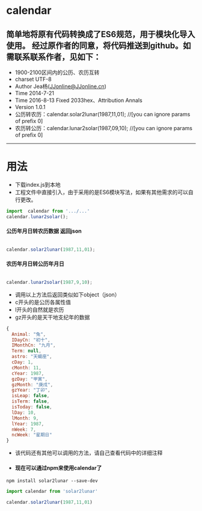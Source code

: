 # calendar

简单地将原有代码转换成了ES6规范，用于模块化导入使用。
经过原作者的同意，将代码推送到github。如需联系联系作者，见如下：
------

* 1900-2100区间内的公历、农历互转
* charset  UTF-8
* Author  Jea杨(JJonline@JJonline.cn)
* Time    2014-7-21
* Time    2016-8-13 Fixed 2033hex、Attribution Annals
* Version 1.0.1
* 公历转农历：calendar.solar2lunar(1987,11,01); //[you can ignore params of prefix 0]
* 农历转公历：calendar.lunar2solar(1987,09,10); //[you can ignore params of prefix 0]

------

# 用法
* 下载index.js到本地
* 工程文件中直接引入，由于采用的是ES6模块写法，如果有其他需求的可以自行更改。

```javascript
import  calendar from '.../...'
calendar.lunar2solar();
```

#### 公历年月日转农历数据 返回json

```javascript

calendar.solar2lunar(1987,11,01);

```
#### 农历年月日转公历年月日

```javascript

calendar.lunar2solar(1987,9,10);

```
* 调用以上方法后返回类似如下object（json）
* c开头的是公历各属性值 
* l开头的自然就是农历 
* gz开头的是天干地支纪年的数据

```javascript
{
  Animal: "兔",
  IDayCn: "初十",
  IMonthCn: "九月",
  Term: null,
  astro: "天蝎座",
  cDay: 1,
  cMonth: 11,
  cYear: 1987,
  gzDay: "甲寅",
  gzMonth: "庚戌",
  gzYear: "丁卯",
  isLeap: false,
  isTerm: false,
  isToday: false,
  lDay: 10,
  lMonth: 9,
  lYear: 1987,
  nWeek: 7,
  ncWeek: "星期日"
}

```


* 该代码还有其他可以调用的方法，请自己查看代码中的详细注释

* #### 现在可以通过npm来使用calendar了

```npm
npm install solar2lunar --save-dev
```

```javascript
import calendar from 'solar2lunar'

calendar.solar2lunar(1987,11,01)
```